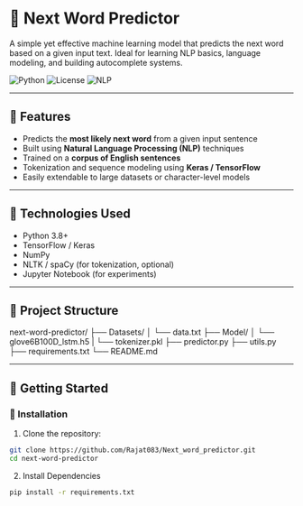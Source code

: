 # 🔮 Next Word Predictor

A simple yet effective machine learning model that predicts the next word based on a given input text. Ideal for learning NLP basics, language modeling, and building autocomplete systems.

![Python](https://img.shields.io/badge/Python-3.8+-blue.svg)
![License](https://img.shields.io/badge/License-MIT-green.svg)
![NLP](https://img.shields.io/badge/Topic-NLP-orange.svg)

---

## 🚀 Features

- Predicts the **most likely next word** from a given input sentence
- Built using **Natural Language Processing (NLP)** techniques
- Trained on a **corpus of English sentences**
- Tokenization and sequence modeling using **Keras / TensorFlow**
- Easily extendable to large datasets or character-level models

---

## 🧠 Technologies Used

- Python 3.8+
- TensorFlow / Keras
- NumPy
- NLTK / spaCy (for tokenization, optional)
- Jupyter Notebook (for experiments)

---

## 📁 Project Structure

next-word-predictor/
├── Datasets/
│ └── data.txt
├── Model/
│ └── glove6B100D_lstm.h5
| └── tokenizer.pkl
├── predictor.py
├── utils.py
├── requirements.txt
└── README.md


---

## 🏁 Getting Started

### 🔧 Installation

1. Clone the repository:
```bash
git clone https://github.com/Rajat083/Next_word_predictor.git
cd next-word-predictor
```
2. Install Dependencies
```bash
pip install -r requirements.txt
```

